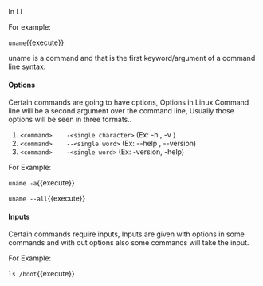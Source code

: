 
In Li

For example:

`uname`{{execute}} 

uname is a command and that is the first keyword/argument of a command line syntax.

#### Options

Certain commands are going to have options, Options in Linux Command line will be a second argument over the command line, Usually those options will be seen in three formats..

  1. `<command>    -<single character>` (Ex: -h , -v )
  2. `<command>    --<single word>`  (Ex: --help , --version)
  3. `<command>    -<single word>` (Ex: -version, -help)

For Example:

`uname -a`{{execute}}

`uname --all`{{execute}}

#### Inputs

Certain commands require inputs, Inputs are given with options in some commands and with out options also some commands will take the input.

For Example:

`ls /boot`{{execute}}